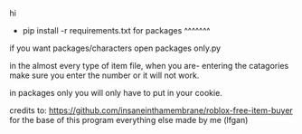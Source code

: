 hi

- pip install -r requirements.txt
for packages ^^^^^^^

if you want packages/characters open packages only.py

in the almost every type of item file, when you are-
entering the catagories make sure you enter the number or it will not work.

in packages only you will only have to put in your cookie.

credits to: https://github.com/insaneinthamembrane/roblox-free-item-buyer
for the base of this program
everything else made by me (lfgan)
